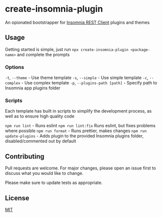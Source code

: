 # create-insomnia-plugin
An opionated bootstrapper for [Insomnia REST Client](https://insomnia.rest) plugins and themes

## Usage 
Getting started is simple, just run `npx create-insomnia-plugin <package-name>` and complete the prompts

### Options
`-t`, `--theme` - Use theme template
`-s`, `--simple` - Use simple template
`-c`, `--complex` - Use complex template
`-p`, `--plugins-path [path]` - Specify path to Insomnia app plugins folder

### Scripts
Each template has built in scripts to simplify the development process, as well as to ensure high quality code

`npm run lint` - Runs eslint
`npm run lint:fix` Runs eslint, but fixes problems where possible
`npm run format` - Runs prettier, makes changes 
`npm run update-plugins` - Adds plugin to the provided Insomnia plugins folder, disabled/commented out by default

## Contributing
Pull requests are welcome. For major changes, please open an issue first to discuss what you would like to change.

Please make sure to update tests as appropriate.

## License
[MIT](https://choosealicense.com/licenses/mit/)